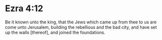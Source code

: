 # Ezra 4:12

Be it known unto the king, that the Jews which came up from thee to us are come unto Jerusalem, building the rebellious and the bad city, and have set up the walls [thereof], and joined the foundations.